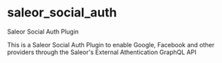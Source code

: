 # saleor_social_auth
Saleor Social Auth Plugin

This is a Saleor Social Auth Plugin to enable Google, Facebook and other providers through the Saleor's External Athentication GraphQL API
